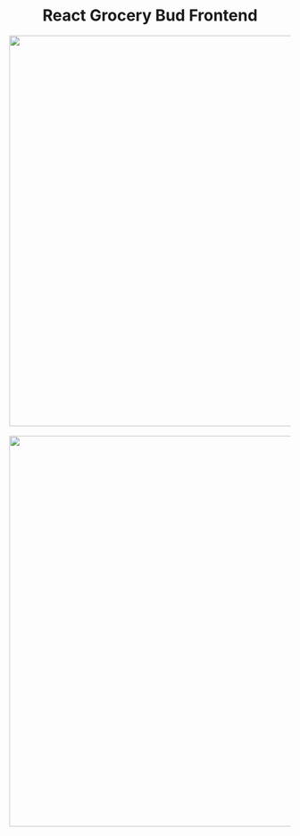 <div align="center">
<h1>React Grocery Bud Frontend</h1>
   <div align="center">
    <img src="preview1.jpg" width='700'/>
    <br/>
    <br />
    <img src="preview2.jpg" width='700'/>
  </div>
</div>